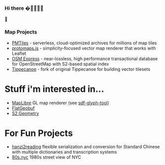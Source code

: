 ### Hi there �🥑🥑🥑🥑
🥑

### Map Projects

- [PMTiles](https://github.com/protomaps/PMTiles) - serverless, cloud-optimized archives for millions of map tiles
- [protomaps.js](https://github.com/protomaps/protomaps.js) - simplicity-focused vector map renderer that works with Leaflet
- [OSM Express](https://github.com/protomaps/OSMExpress) - near-lossless, high performance transactional database for OpenStreetMap with S2-based spatial index
- [Tippecanoe](https://github.com/protomaps/tippecanoe) - fork of original Tippecanoe for building vector tilesets

# Stuff i'm interested in...

- [MapLibre](https://github.com/maplibre) GL map renderer (see [sdf-glyph-tool](https://github.com/protomaps/sdf-glyph-tool))
- [FlatGeobuf](https://github.com/flatgeobuf/flatgeobuf)
- [S2 Geometry](https://github.com/google/s2geometry)

# For Fun Projects

- [hanzi2reading](https://github.com/bdon/hanzi2reading) flexible serialization and conversion for Standard Chinese with multiple dictionaries and transcription systems
- [80s.nyc](https://github.com/bdon/80s.nyc) 1980s street view of NYC
